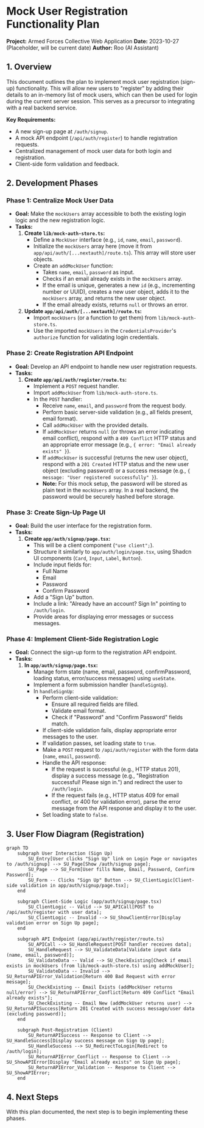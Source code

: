 # Mock User Registration Functionality Plan

**Project:** Armed Forces Collective Web Application
**Date:** 2023-10-27 (Placeholder, will be current date)
**Author:** Roo (AI Assistant)

## 1. Overview

This document outlines the plan to implement mock user registration (sign-up) functionality. This will allow new users to "register" by adding their details to an in-memory list of mock users, which can then be used for login during the current server session. This serves as a precursor to integrating with a real backend service.

**Key Requirements:**
*   A new sign-up page at `/auth/signup`.
*   A mock API endpoint (`/api/auth/register`) to handle registration requests.
*   Centralized management of mock user data for both login and registration.
*   Client-side form validation and feedback.

## 2. Development Phases

### Phase 1: Centralize Mock User Data
*   **Goal:** Make the `mockUsers` array accessible to both the existing login logic and the new registration logic.
*   **Tasks:**
    1.  **Create `lib/mock-auth-store.ts`:**
        *   Define a `MockUser` interface (e.g., `id`, `name`, `email`, `password`).
        *   Initialize the `mockUsers` array here (move it from `app/api/auth/[...nextauth]/route.ts`). This array will store user objects.
        *   Create an `addMockUser` function:
            *   Takes `name`, `email`, `password` as input.
            *   Checks if an email already exists in the `mockUsers` array.
            *   If the email is unique, generates a new `id` (e.g., incrementing number or UUID), creates a new user object, adds it to the `mockUsers` array, and returns the new user object.
            *   If the email already exists, returns `null` or throws an error.
    2.  **Update `app/api/auth/[...nextauth]/route.ts`:**
        *   Import `mockUsers` (or a function to get them) from `lib/mock-auth-store.ts`.
        *   Use the imported `mockUsers` in the `CredentialsProvider`'s `authorize` function for validating login credentials.

### Phase 2: Create Registration API Endpoint
*   **Goal:** Develop an API endpoint to handle new user registration requests.
*   **Tasks:**
    1.  **Create `app/api/auth/register/route.ts`:**
        *   Implement a `POST` request handler.
        *   Import `addMockUser` from `lib/mock-auth-store.ts`.
        *   In the `POST` handler:
            *   Receive `name`, `email`, and `password` from the request body.
            *   Perform basic server-side validation (e.g., all fields present, email format).
            *   Call `addMockUser` with the provided details.
            *   If `addMockUser` returns `null` (or throws an error indicating email conflict), respond with a `409 Conflict` HTTP status and an appropriate error message (e.g., `{ error: "Email already exists" }`).
            *   If `addMockUser` is successful (returns the new user object), respond with a `201 Created` HTTP status and the new user object (excluding password) or a success message (e.g., `{ message: "User registered successfully" }`).
            *   **Note:** For this mock setup, the password will be stored as plain text in the `mockUsers` array. In a real backend, the password would be securely hashed before storage.

### Phase 3: Create Sign-Up Page UI
*   **Goal:** Build the user interface for the registration form.
*   **Tasks:**
    1.  **Create `app/auth/signup/page.tsx`:**
        *   This will be a client component (`"use client";`).
        *   Structure it similarly to `app/auth/login/page.tsx`, using Shadcn UI components (`Card`, `Input`, `Label`, `Button`).
        *   Include input fields for:
            *   Full Name
            *   Email
            *   Password
            *   Confirm Password
        *   Add a "Sign Up" button.
        *   Include a link: "Already have an account? Sign In" pointing to `/auth/login`.
        *   Provide areas for displaying error messages or success messages.

### Phase 4: Implement Client-Side Registration Logic
*   **Goal:** Connect the sign-up form to the registration API endpoint.
*   **Tasks:**
    1.  **In `app/auth/signup/page.tsx`:**
        *   Manage form state (name, email, password, confirmPassword, loading status, error/success messages) using `useState`.
        *   Implement a form submission handler (`handleSignUp`).
        *   In `handleSignUp`:
            *   Perform client-side validation:
                *   Ensure all required fields are filled.
                *   Validate email format.
                *   Check if "Password" and "Confirm Password" fields match.
            *   If client-side validation fails, display appropriate error messages to the user.
            *   If validation passes, set loading state to `true`.
            *   Make a `POST` request to `/api/auth/register` with the form data (`name`, `email`, `password`).
            *   Handle the API response:
                *   If the request is successful (e.g., HTTP status 201), display a success message (e.g., "Registration successful! Please sign in.") and redirect the user to `/auth/login`.
                *   If the request fails (e.g., HTTP status 409 for email conflict, or 400 for validation error), parse the error message from the API response and display it to the user.
            *   Set loading state to `false`.

## 3. User Flow Diagram (Registration)

```mermaid
graph TD
    subgraph User Interaction (Sign Up)
        SU_Entry[User clicks "Sign Up" link on Login Page or navigates to /auth/signup] --> SU_Page[Show /auth/signup page];
        SU_Page --> SU_Form[User fills Name, Email, Password, Confirm Password];
        SU_Form -- Clicks "Sign Up" Button --> SU_ClientLogic[Client-side validation in app/auth/signup/page.tsx];
    end

    subgraph Client-Side Logic (app/auth/signup/page.tsx)
        SU_ClientLogic -- Valid --> SU_APICall[POST to /api/auth/register with user data];
        SU_ClientLogic -- Invalid --> SU_ShowClientError[Display validation error on Sign Up page];
    end

    subgraph API Endpoint (app/api/auth/register/route.ts)
        SU_APICall --> SU_HandleRequest[POST handler receives data];
        SU_HandleRequest --> SU_ValidateData[Validate input data (name, email, password)];
        SU_ValidateData -- Valid --> SU_CheckExisting[Check if email exists in mockUsers (from lib/mock-auth-store.ts) using addMockUser];
        SU_ValidateData -- Invalid --> SU_ReturnAPIError_Validation[Return 400 Bad Request with error message];
        SU_CheckExisting -- Email Exists (addMockUser returns null/error) --> SU_ReturnAPIError_Conflict[Return 409 Conflict "Email already exists"];
        SU_CheckExisting -- Email New (addMockUser returns user) --> SU_ReturnAPISuccess[Return 201 Created with success message/user data (excluding password)];
    end

    subgraph Post-Registration (Client)
        SU_ReturnAPISuccess -- Response to Client --> SU_HandleSuccess[Display success message on Sign Up page];
        SU_HandleSuccess --> SU_RedirectToLogin[Redirect to /auth/login];
        SU_ReturnAPIError_Conflict -- Response to Client --> SU_ShowAPIError[Display "Email already exists" on Sign Up page];
        SU_ReturnAPIError_Validation -- Response to Client --> SU_ShowAPIError;
    end
```

## 4. Next Steps
With this plan documented, the next step is to begin implementing these phases.